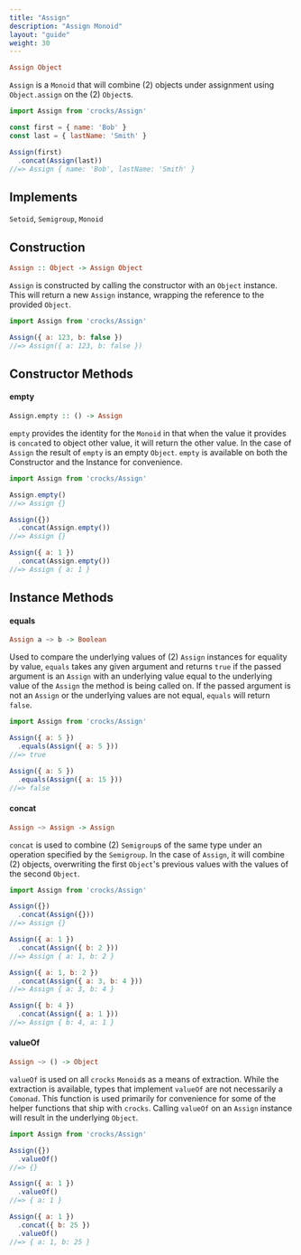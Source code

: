 ```yaml
---
title: "Assign"
description: "Assign Monoid"
layout: "guide"
weight: 30
---
```


```haskell
Assign Object
```

`Assign` is a `Monoid` that will combine (2) objects under assignment using
`Object.assign` on the (2) `Object`s.

```javascript
import Assign from 'crocks/Assign'

const first = { name: 'Bob' }
const last = { lastName: 'Smith' }

Assign(first)
  .concat(Assign(last))
//=> Assign { name: 'Bob', lastName: 'Smith' }
```

<article id="topic-implements">

## Implements

`Setoid`, `Semigroup`, `Monoid`

</article>

<article id="topic-construction">

## Construction

```haskell
Assign :: Object -> Assign Object
```

`Assign` is constructed by calling the constructor with an `Object` instance.
This will return a new `Assign` instance, wrapping the reference to the
provided `Object`.

```javascript
import Assign from 'crocks/Assign'

Assign({ a: 123, b: false })
//=> Assign({ a: 123, b: false })
```

</article>

<article id="topic-constructor">

## Constructor Methods

#### empty

```haskell
Assign.empty :: () -> Assign
```

`empty` provides the identity for the `Monoid` in that when the value it
provides is `concat`ed to object other value, it will return the other value.
In the case of `Assign` the result of `empty` is an empty `Object`. `empty` is
available on both the Constructor and the Instance for convenience.

```javascript
import Assign from 'crocks/Assign'

Assign.empty()
//=> Assign {}

Assign({})
  .concat(Assign.empty())
//=> Assign {}

Assign({ a: 1 })
  .concat(Assign.empty())
//=> Assign { a: 1 }
```

</article>

<article id="topic-instance">

## Instance Methods

#### equals

```haskell
Assign a ~> b -> Boolean
```

Used to compare the underlying values of (2) `Assign` instances for equality by
value, `equals` takes any given argument and returns `true` if the passed argument
is an `Assign` with an underlying value equal to the underlying value of
the `Assign` the method is being called on. If the passed argument is not
an `Assign` or the underlying values are not equal, `equals` will return `false`.

```javascript
import Assign from 'crocks/Assign'

Assign({ a: 5 })
  .equals(Assign({ a: 5 }))
//=> true

Assign({ a: 5 })
  .equals(Assign({ a: 15 }))
//=> false
```

#### concat

```haskell
Assign ~> Assign -> Assign
```

`concat` is used to combine (2) `Semigroup`s of the same type under an
operation specified by the `Semigroup`. In the case of `Assign`, it will
combine (2) objects, overwriting the first `Object`'s previous values with
the values of the second `Object`.

```javascript
import Assign from 'crocks/Assign'

Assign({})
  .concat(Assign({}))
//=> Assign {}

Assign({ a: 1 })
  .concat(Assign({ b: 2 }))
//=> Assign { a: 1, b: 2 }

Assign({ a: 1, b: 2 })
  .concat(Assign({ a: 3, b: 4 }))
//=> Assign { a: 3, b: 4 }

Assign({ b: 4 })
  .concat(Assign({ a: 1 }))
//=> Assign { b: 4, a: 1 }
```

#### valueOf

```haskell
Assign ~> () -> Object
```

`valueOf` is used on all `crocks` `Monoid`s as a means of extraction.
While the extraction is available, types that implement `valueOf` are
not necessarily a `Comonad`. This function is used primarily for convenience
for some of the helper functions that ship with `crocks`. Calling `valueOf`
on an `Assign` instance will result in the underlying `Object`.

```javascript
import Assign from 'crocks/Assign'

Assign({})
  .valueOf()
//=> {}

Assign({ a: 1 })
  .valueOf()
//=> { a: 1 }

Assign({ a: 1 })
  .concat({ b: 25 })
  .valueOf()
//=> { a: 1, b: 25 }
```

</article>
